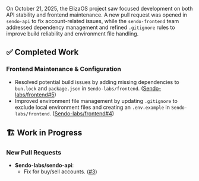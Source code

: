 On October 21, 2025, the ElizaOS project saw focused development on both API stability and frontend maintenance. A new pull request was opened in `sendo-api` to fix account-related issues, while the `sendo-frontend` team addressed dependency management and refined `.gitignore` rules to improve build reliability and environment file handling.

## ✅ Completed Work
### Frontend Maintenance & Configuration
*   Resolved potential build issues by adding missing dependencies to `bun.lock` and `package.json` in `Sendo-labs/frontend`. ([Sendo-labs/frontend#5](https://github.com/Sendo-labs/frontend/pull/5))
*   Improved environment file management by updating `.gitignore` to exclude local environment files and creating an `.env.example` in `Sendo-labs/frontend`. ([Sendo-labs/frontend#4](https://github.com/Sendo-labs/frontend/pull/4))

## 🏗️ Work in Progress
### New Pull Requests
*   **Sendo-labs/sendo-api**:
    *   Fix for buy/sell accounts. ([#3](https://github.com/Sendo-labs/sendo-api/pull/3))
